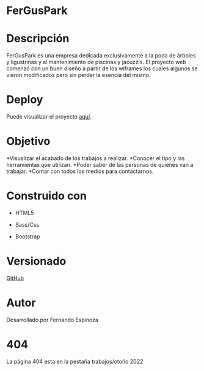 # FerGusPark

# Descripción

FerGusPark es una empresa dedicada exclusivamente a la poda de árboles y ligustrinas y al mantenimiento de piscinas y jacuzzis.
El proyecto web comenzó con un buen diseño a partir de los wiframes los cuales algunos se vieron modificados pero sin perder la esencia del mismo.

# Deploy

Puede visualizar el proyecto [aquí](https://ferguspark.netlify.app/index.html).

# Objetivo

*Visualizar el acabado de los trabajos a realizar.
*Conocer el tipo y las herramientas que utilizan.
*Poder saber de las personas de quienes van a trabajar.
*Contar con todos los medios para contactarnos.

# Construido con

* HTML5

* Sass/Css

* Bootstrap

# Versionado
[GitHub](https://github.com/)

# Autor
Desarrollado por Fernando Espinoza

# 404
La página 404 esta en la pestaña trabajos/otoño 2022
